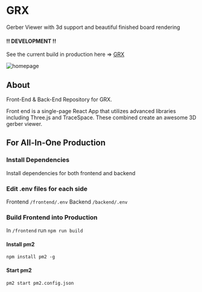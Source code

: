 # GRX

Gerber Viewer with 3d support and beautiful finished board rendering

#### !! DEVELOPMENT !!

See the current build in production here => [GRX](http://grx.creery.org)

![homepage](/doc/full.gif)

## About

Front-End & Back-End Repository for GRX.

Front end is a single-page React App that utilizes advanced libraries including Three.js and TraceSpace. These combined create an awesome 3D gerber viewer.

## For All-In-One Production

### Install Dependencies

Install dependencies for both frontend and backend

### Edit .env files for each side

Frontend `/frontend/.env`
Backend `/backend/.env`

### Build Frontend into Production

In `/frontend` run `npm run build`

#### Install pm2

```
npm install pm2 -g
```

#### Start pm2

```
pm2 start pm2.config.json
```
